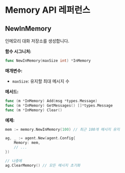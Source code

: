 # Memory API 레퍼런스

## NewInMemory

인메모리 대화 저장소를 생성합니다.

**함수 시그니처:**
```go
func NewInMemory(maxSize int) *InMemory
```

**매개변수:**
- `maxSize`: 유지할 최대 메시지 수

**메서드:**
```go
func (m *InMemory) Add(msg *types.Message)
func (m *InMemory) GetMessages() []*types.Message
func (m *InMemory) Clear()
```

**예제:**
```go
mem := memory.NewInMemory(100) // 최근 100개 메시지 유지

ag, _ := agent.New(agent.Config{
    Memory: mem,
    // ...
})

// 나중에
ag.ClearMemory() // 모든 메시지 초기화
```
